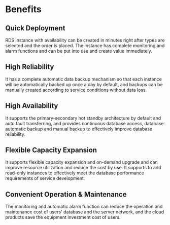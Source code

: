 # Benefits

## Quick Deployment
RDS instance with availability can be created in minutes right after types are selected and the order is placed. The instance has complete monitoring and alarm functions and can be put into use and create value immediately.

## High Reliability
It has a complete automatic data backup mechanism so that each instance will be automatically backed up once a day by default, and backups can be manually created according to service conditions without data loss.

## High Availability
It supports the primary-secondary hot standby architecture by default and auto fault transferring, and provides continuous database access, database automatic backup and manual backup to effectively improve database reliability.

## Flexible Capacity Expansion
It supports flexible capacity expansion and on-demand upgrade and can improve resource utilization and reduce the cost by use. It supports to add read-only instances to effectively meet the database performance requirements of service development.

## Convenient Operation & Maintenance
The monitoring and automatic alarm function can reduce the operation and maintenance cost of users' database and the server network, and the cloud products save the equipment investment cost of users.
